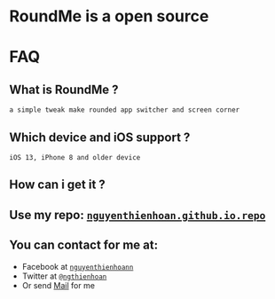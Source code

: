 # RoundMe is a open source
# FAQ

## What is RoundMe ? ##

    a simple tweak make rounded app switcher and screen corner
## Which device and iOS support ? ##

    iOS 13, iPhone 8 and older device
## How can i get it ? ##

Use my repo:  <a href="nguyenthienhoan.github.io.repo" target="_blank">`nguyenthienhoan.github.io.repo`</a>
---
## You can contact for me at:

- Facebook at <a href="http://www.facebook.com/nguyenthienhoann" target="_blank">`nguyenthienhoann`</a>
- Twitter at <a href="http://twitter.com/ngthienhoan" target="_blank">`@ngthienhoan`</a>
- Or send [Mail](mailto:hoan.nguyen.16999@gmail.com) for me
